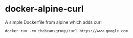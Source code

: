 # docker-alpine-curl
A simple Dockerfile from alpine which adds curl

`docker run -rm thebeansgroup/curl https://www.google.com`
